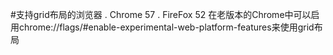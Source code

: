 #支持grid布局的浏览器
. Chrome 57
. FireFox 52
在老版本的Chrome中可以启用chrome://flags/#enable-experimental-web-platform-features来使用grid布局
